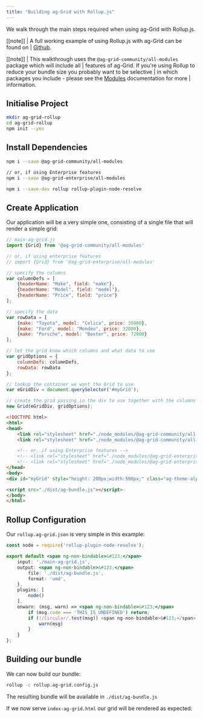 ```yaml
---
title: "Building ag-Grid with Rollup.js"
---
```


We walk through the main steps required when using ag-Grid with Rollup.js.

[[note]]
| A full working example of using Rollup.js with ag-Grid can be found on 
| [Github](https://github.com/seanlandsman/ag-grid-rollup).

[[note]]
| This walkthrough uses the `@ag-grid-community/all-modules` package which will include all 
| features of ag-Grid. If you're using Rollup to reduce your bundle size you probably want to be selective 
| in which packages you include - please see the [Modules](../grid-modules) documentation for more 
| information.

## Initialise Project

```bash
mkdir ag-grid-rollup
cd ag-grid-rollup
npm init --yes
```

## Install Dependencies

```bash
npm i --save @ag-grid-community/all-modules

// or, if using Enterprise features
npm i --save @ag-grid-enterprise/all-modules

npm i --save-dev rollup rollup-plugin-node-resolve
```

## Create Application

Our application will be a very simple one, consisting of a single file that will render a simple grid:

```js
// main-ag-grid.js
import {Grid} from '@ag-grid-community/all-modules'

// or, if using enterprise features
// import {Grid} from '@ag-grid-enterprise/all-modules'

// specify the columns
var columnDefs = [
    {headerName: "Make", field: "make"},
    {headerName: "Model", field: "model"},
    {headerName: "Price", field: "price"}
];

// specify the data
var rowData = [
    {make: "Toyota", model: "Celica", price: 35000},
    {make: "Ford", model: "Mondeo", price: 32000},
    {make: "Porsche", model: "Boxter", price: 72000}
];

// let the grid know which columns and what data to use
var gridOptions = {
    columnDefs: columnDefs,
    rowData: rowData
};

// lookup the container we want the Grid to use
var eGridDiv = document.querySelector('#myGrid');

// create the grid passing in the div to use together with the columns & data we want to use
new Grid(eGridDiv, gridOptions);
```

```html
<!DOCTYPE html>
<html>
<head>
    <link rel="stylesheet" href="./node_modules/@ag-grid-community/all-modules/dist/styles/ag-grid.css">
    <link rel="stylesheet" href="./node_modules/@ag-grid-community/all-modules/dist/styles/ag-theme-alpine.css">

    <!-- or, if using Enterprise features -->
    <!-- <link rel="stylesheet" href="./node_modules/@ag-grid-enterprise/all-modules/dist/styles/ag-grid.css"> -->
    <!-- <link rel="stylesheet" href="./node_modules/@ag-grid-enterprise/all-modules/dist/styles/ag-theme-alpine.css"> -->
</head>
<body>
<div id="myGrid" style="height: 200px;width:500px;" class="ag-theme-alpine"></div>

<script src="./dist/ag-bundle.js"></script>
</body>
</html>
```

## Rollup Configuration

Our `rollup.ag-grid.json` is very simple in this example:

```jsx
const node = require('rollup-plugin-node-resolve');

export default <span ng-non-bindable>&#123;</span>
    input: './main-ag-grid.js',
    output: <span ng-non-bindable>&#123;</span>
        file: './dist/ag-bundle.js',
        format: 'umd',
    },
    plugins: [
        node()
    ],
    onwarn: (msg, warn) => <span ng-non-bindable>&#123;</span>
        if (msg.code === 'THIS_IS_UNDEFINED') return;
        if (!/Circular/.test(msg)) <span ng-non-bindable>&#123;</span>
            warn(msg)
        }
    }
};
```

## Building our bundle

We can now build our bundle:

```bash
rollup -c rollup.ag-grid.config.js
```

The resulting bundle will be available in `./dist/ag-bundle.js`

If we now serve `index-ag-grid.html` our grid will be rendered as expected:

<image-caption src="building-rollup/resources/bundled-grid.png" width="33rem" alt="Bundled Grid" centered="true" constrained="true"></image-caption>